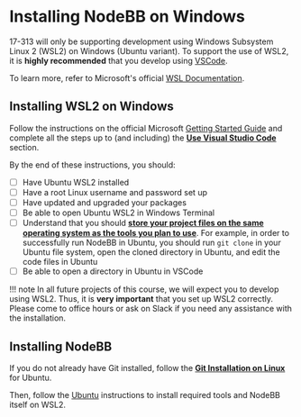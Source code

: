 # Installing NodeBB on Windows

17-313 will only be supporting development using Windows Subsystem Linux 2 (WSL2) on Windows (Ubuntu variant). To support the use of WSL2, it is **highly recommended** that you develop using [VSCode](https://code.visualstudio.com/download). 

To learn more, refer to Microsoft's official [WSL Documentation](https://learn.microsoft.com/en-us/windows/wsl/about).

## Installing WSL2 on Windows

Follow the instructions on the official Microsoft [Getting Started Guide](https://learn.microsoft.com/en-us/windows/wsl/setup/environment#get-started) and complete all the steps up to (and including) the [**Use Visual Studio Code**](https://learn.microsoft.com/en-us/windows/wsl/setup/environment#use-visual-studio-code) section.

By the end of these instructions, you should:

- [ ] Have Ubuntu WSL2 installed
- [ ] Have a root Linux username and password set up
- [ ] Have updated and upgraded your packages
- [ ] Be able to open Ubuntu WSL2 in Windows Terminal
- [ ] Understand that you should [**store your project files on the same operating system as the tools you plan to use**](https://learn.microsoft.com/en-us/windows/wsl/filesystems#file-storage-and-performance-across-file-systems). For example, in order to successfully run NodeBB in Ubuntu, you should run `git clone` in your Ubuntu file system, open the cloned directory in Ubuntu, and edit the code files in Ubuntu
- [ ] Be able to open a directory in Ubuntu in VSCode

!!! note
    In all future projects of this course, we will expect you to develop using WSL2. Thus, it is **very important** that you set up WSL2 correctly. Please come to office hours or ask on Slack if you need any assistance with the installation.

## Installing NodeBB
If you do not already have Git installed, follow the [**Git Installation on Linux**](https://github.com/git-guides/install-git#install-git-on-linux) for Ubuntu.

Then, follow the [Ubuntu](/projects/P1/installation/ubuntu) instructions to install required tools and NodeBB itself on WSL2. 
